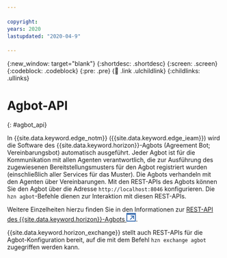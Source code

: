 ```yaml
---

copyright:
years: 2020
lastupdated: "2020-04-9"

---
```


{:new_window: target="blank"}
{:shortdesc: .shortdesc}
{:screen: .screen}
{:codeblock: .codeblock}
{:pre: .pre}
{:child: .link .ulchildlink}
{:childlinks: .ullinks}

# Agbot-API
{: #agbot_api}

In {{site.data.keyword.edge_notm}} ({{site.data.keyword.edge_ieam}}) wird die Software des {{site.data.keyword.horizon}}-Agbots (Agreement Bot; Vereinbarungsbot) automatisch ausgeführt. Jeder Agbot ist für die Kommunikation mit allen Agenten verantwortlich, die zur Ausführung des zugewiesenen Bereitstellungsmusters für den Agbot registriert wurden (einschließlich aller Services für das Muster). Die Agbots verhandeln mit den Agenten über Vereinbarungen. Mit den REST-APIs des Agbots können Sie den Agbot über die Adresse `http://localhost:8046` konfigurieren. Die `hzn agbot`-Befehle dienen zur Interaktion mit diesen REST-APIs.

Weitere Einzelheiten hierzu finden Sie in den Informationen zur [REST-API des {{site.data.keyword.horizon}}-Agbots ![Wird in einer neuen Registerkarte geöffnet](../../images/icons/launch-glyph.svg "Wird in einer neuen Registerkarte geöffnet")](https://github.com/open-horizon/anax/blob/master/doc/agreement_bot_api.md).

{{site.data.keyword.horizon_exchange}} stellt auch REST-APIs für die Agbot-Konfiguration bereit, auf die mit dem Befehl `hzn exchange agbot` zugegriffen werden kann.
